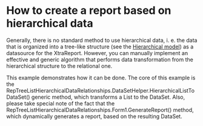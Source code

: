 # How to create a report based on hierarchical data


<p>Generally, there is no standard method to use hierarchical data, i. e. the data that is organized into a tree-like structure (see the <a href="http://en.wikipedia.org/wiki/Hierarchical_model">Hierarchical model</a>) as a datasource for the XtraReport. However, you can manually implement an effective and generic algorithm that performs data transformation from the hierarchical structure to the relational one.</p><p>This example demonstrates how it can be done. The core of this example is the RepTreeListHierarchicalDataRelationships.DataSetHelper.HierarchicalListToDataSet<T>() generic method, which transforms a List<T> to the DataSet. Also, please take special note of the fact that the RepTreeListHierarchicalDataRelationships.Form1.GenerateReport() method, which dynamically generates a report, based on the resulting DataSet.</p>

<br/>



